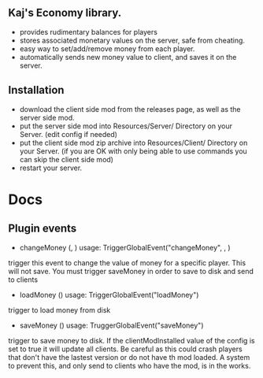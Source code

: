 ## Kaj's Economy library.
- provides rudimentary balances for players
- stores associated monetary values on the server, safe from cheating.
- easy way to set/add/remove money from each player.
- automatically sends new money value to client, and saves it on the server.

## Installation
- download the client side mod from the releases page, as well as the server side mod.
- put the server side mod into Resources/Server/ Directory on your Server. (edit config if needed)
- put the client side mod zip archive into Resources/Client/ Directory on your Server. (if you are OK with only being able to use commands you can skip the client side mod)
- restart your server.

# Docs
## Plugin events
 - changeMoney (<serverID>, <amount>)
 usage: TriggerGlobalEvent("changeMoney", <serverID>, <amount>)

 trigger this event to change the value of money for a specific player. This will not save. You must trigger saveMoney in order to save to disk and send to clients

 - loadMoney ()
 usage: TriggerGlobalEvent("loadMoney")

trigger to load money from disk

 - saveMoney ()
 usage: TruggerGlobalEvent("saveMoney")

 trigger to save money to disk. If the clientModInstalled value of the config is set to true it will update all clients. Be careful as this could crash players that don't have the lastest version or do not have th mod loaded. A system to prevent this, and only send to clients who have the mod, is in the works.